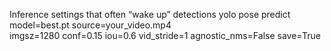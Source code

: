 Inference settings that often “wake up” detections
yolo pose predict model=best.pt source=your_video.mp4 \
  imgsz=1280 conf=0.15 iou=0.6 vid_stride=1 agnostic_nms=False save=True
